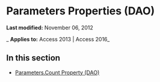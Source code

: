 
# Parameters Properties (DAO)

 **Last modified:** November 06, 2012

 _ **Applies to:** Access 2013 | Access 2016_

## In this section


- [Parameters.Count Property (DAO)](bc8c814b-da55-22b7-431f-a0f7e6cac994.md)
    
